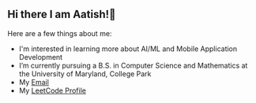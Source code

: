 ## Hi there I am Aatish!👋

Here are a few things about me:

- I'm interested in learning more about AI/ML and Mobile Application Development
- I’m currently pursuing a B.S. in Computer Science and Mathematics at the University of Maryland, College Park
- My [Email](mailto:aatishgupta.edu@gmail.com)  
- My [LeetCode Profile](https://leetcode.com/u/aatishgupta25/)

